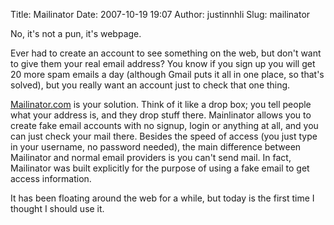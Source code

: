 Title: Mailinator
Date: 2007-10-19 19:07
Author: justinnhli
Slug: mailinator

No, it's not a pun, it's webpage.

Ever had to create an account to see something on the web, but don't
want to give them your real email address? You know if you sign up you
will get 20 more spam emails a day (although Gmail puts it all in one
place, so that's solved), but you really want an account just to check
that one thing.

[Mailinator.com](http://www.mailinator.com/) is your solution. Think of
it like a drop box; you tell people what your address is, and they drop
stuff there. Mainlinator allows you to create fake email accounts with
no signup, login or anything at all, and you can just check your mail
there. Besides the speed of access (you just type in your username, no
password needed), the main difference between Mailinator and normal
email providers is you can't send mail. In fact, Mailinator was built
explicitly for the purpose of using a fake email to get access
information.

It has been floating around the web for a while, but today is the first
time I thought I should use it.


